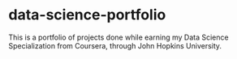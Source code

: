 # data-science-portfolio
This is a portfolio of projects done while earning my Data Science Specialization from Coursera, through John Hopkins University. 
